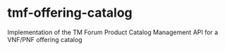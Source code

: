# tmf-offering-catalog
Implementation of the TM Forum Product Catalog Management API for a VNF/PNF offering catalog
